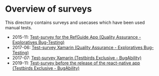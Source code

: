 # Overview of surveys

This directory contains surveys and usecases which have been used manual tests.


* 2015-11: [Test-survey for the RefGuide App (Quality Assurance - Exploratives Bug-Testing)](./10-survey-refguide.md)
* 2017-06: [Test-survey Xamarin (Quality Assurance - Exploratives Bug-Testing)](./11-survey-xamarin1.md)
* 2017-07: [Test-survey Xamarin (Testbirds Exclusive - BugAbility)](./12-survey-xamarin2.md)
* 2019-11: [Test-survey before the release of the react-native app (Testbirds Exclusive - BugAbility)](./13-survey-react-native-release.md)
